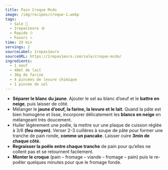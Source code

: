 ```yaml
---
title: Pain Croque Mcdo
image: /img/recipes/croque-1.webp
tags:
  - Salé 🧂
  - 1repas1euro 🪙
  - Rapide ⏱
  - Favori ⭐️
time: 20 min
servings: 2
sourceLabel: 1repas1euro
sourceURL: https://1repas1euro.com/sale/croque-mcdo/
ingredients:
  - 1 oeuf
  - 40ml de lait
  - 36g de farine
  - 4 pincées de levure chimique
  - 1 pincée de sel
---
```

* **Séparer le blanc du jaune**. Ajouter le sel au blanc d’oeuf et le **battre en neige**, puis laisser de côté.
* Mélanger le **jaune d’oeuf, la farine, la levure et le lait**. Quand la pâte est bien homogène et lisse, incorporer délicatement les **blancs en neige** en mélangeant très doucement.
* Huiler légèrement une poêle, la mettre sur une plaque de cuisson réglée à 3/6 **(feu moyen)**. Verser 2-3 cuillères à soupe de pâte pour former une tranche de pain ronde, **comme un pancake**. Laisser cuire **3min de chaque côté.**
* **Regraisser la poêle entre chaque tranche** de pain pour qu’elles ne collent pas et se retournent facilement.
* **Monter le croque** (pain – fromage – viande – fromage – pain) puis le re-poêler quelques minutes pour que le fromage fonde.